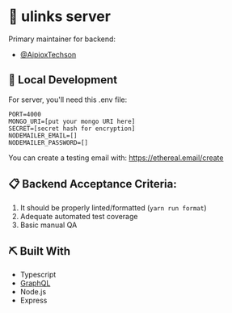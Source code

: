 # 🚀 ulinks server

Primary maintainer for backend:

- [@AipioxTechson](https://github.com/AipioxTechson)

## 💼 Local Development

For server, you'll need this .env file:

```
PORT=4000
MONGO_URI=[put your mongo URI here]
SECRET=[secret hash for encryption]
NODEMAILER_EMAIL=[]
NODEMAILER_PASSWORD=[]
```

You can create a testing email with: https://ethereal.email/create

## 📋 Backend Acceptance Criteria:

1. It should be properly linted/formatted (`yarn run format`)
2. Adequate automated test coverage
3. Basic manual QA

## ⛏️ Built With

- Typescript
- [GraphQL](https://graphql.org/)
- Node.js
- Express
